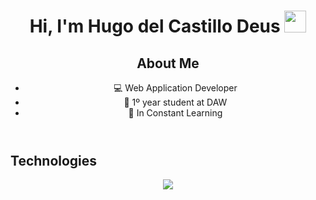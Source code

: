 <h1 align="center">Hi, I'm Hugo del Castillo Deus <img src="https://media.giphy.com/media/hvRJCLFzcasrR4ia7z/giphy.gif" width="35"> </h1>
<header>
<h2>About Me</h2>
<ul>
    <li>💻 Web Application Developer </li>
    <li>📖 1º year student at DAW </li>
    <li>📝 In Constant Learning </li>
</ul>
</header>
<section>
<h2>Technologies</h2>
<p align="center">
  <a href="https://skillicons.dev">
    <img src="https://skillicons.dev/icons?i=git,github,html,css,java,mysql,neovim,linux" />
  </a>
</p>
</section>
